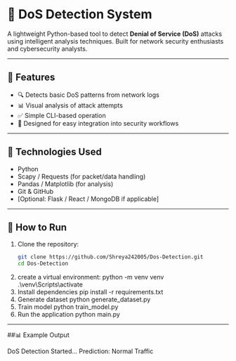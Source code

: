 

# 🚨 DoS Detection System

A lightweight Python-based tool to detect **Denial of Service (DoS)** attacks using intelligent analysis techniques. Built for network security enthusiasts and cybersecurity analysts.

---

## 📌 Features

- 🔍 Detects basic DoS patterns from network logs
- 📊 Visual analysis of attack attempts
- ✅ Simple CLI-based operation
- 🧠 Designed for easy integration into security workflows

---

## 🧠 Technologies Used

- Python
- Scapy / Requests (for packet/data handling)
- Pandas / Matplotlib (for analysis)
- Git & GitHub
- [Optional: Flask / React / MongoDB if applicable]

---

## 🚀 How to Run

1. Clone the repository:
   ```bash
   git clone https://github.com/Shreya242005/Dos-Detection.git
   cd Dos-Detection
2. create a virtual environment:
     python -m venv venv
.\venv\Scripts\activate
3. Install dependencies
   pip install -r requirements.txt
4. Generate dataset
   python generate_dataset.py
5. Train model
   python train_model.py
6. Run the application
   python main.py

---
##📊 Example Output

DoS Detection Started...
Prediction: Normal Traffic




